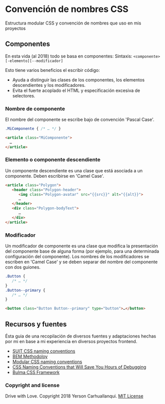 # Convención de nombres CSS
Estructura modular CSS y convención de nombres que uso en mis proyectos

## Componentes
En esta vida (al 2018) todo se basa en componentes:
Sintaxis: `<componente>[-elemento][--modificador]`

Esto tiene varios beneficios el escribir código:
* Ayuda a distinguir las clases de los componentes, los elementos descendientes y los modificadores.
* Evita el fuerte acoplado el HTML y especificación excesiva de selectores.

### Nombre de componente
El nombre del componente se escribe bajo de convención 'Pascal Case'.

```css
.MiComponente { /* … */ }
```

```html
<article class="MiComponente">
  …
</article>
```

### Elemento o componente descendiente
Un componente descendiente es una clase que está asociada a un componente. Deben escribirse en 'Camel Case'.

```html
<article class="Polygon">
   <header class="Polygon-header">
      <img class="Polygon-avatar" src="{{src}}" alt="{{alt}}">
      …
   </header>
   <div class="Polygon-bodyText">
      …
   </div>
</article>
```

### Modificador
Un modificador de componente es una clase que modifica la presentación del componente base de alguna forma (por ejemplo, para una determinada configuración del componente). Los nombres de los modificadores se escriben en 'Camel Case' y se deben separar del nombre del componente con dos guiones.

```css
.Button {
   /* … */
}
.Button--primary {
   /* … */
}
```

```html
<button class="Button Button--primary" type="button">…</button>
```

## Recursos y fuentes
Ésta guia de una recopilación de diversos fuentes y adaptaciones hechas por mi en base a mi experiencia en diversos proyectos frontend.

* [SUIT CSS naming conventions](https://github.com/suitcss/suit/blob/master/doc/naming-conventions.md)
* [BEM Methodoloy](http://getbem.com/naming/)
* [Modular CSS naming conventions](http://thesassway.com/advanced/modular-css-naming-conventions)
* [CSS Naming Conventions that Will Save You Hours of Debugging](https://medium.freecodecamp.org/css-naming-conventions-that-will-save-you-hours-of-debugging-35cea737d849)
* [Bulma CSS Framework](https://github.com/jgthms/bulma)

### Copyright and license

Drive with Love. Copyright 2018 Yerson Carhuallanqui. [MIT License](https://github.com/yersoncp/CSS-naming-conventions-es/blob/master/LICENSE)
